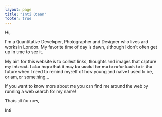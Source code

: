 ```yaml
---
layout: page
title: "Inti Ocean"
footer: true
---
```

Hi,

I'm a Quantitative Developer, Photographer and Designer who lives and works in London. My favorite time of day is dawn, although I don't often get up in time to see it.

My aim for this website is to collect links, thoughts and images that capture my interest. I also hope that it may be useful for me to refer back to in the future when I need to remind myself of how young and na&#239;ve I used to be, or am, or something...

If you want to know more about me you can find me around the web by running a web search for my name!

Thats all for now,

Inti
